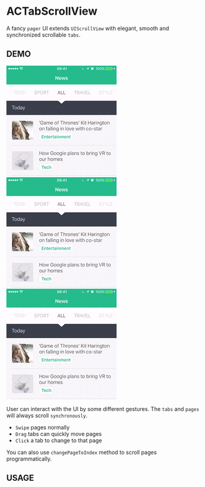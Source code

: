 ACTabScrollView
===============

A fancy `pager` UI extends `UIScrollView` with elegant, smooth and synchronized scrollable `tabs`.

DEMO
----

<img src="./Screenshots/demo-1.gif" width = "288" alt="Demo" />
<img src="./Screenshots/demo-2.gif" width = "288" alt="Demo" />
<img src="./Screenshots/demo-3.gif" width = "288" alt="Demo" />

User can interact with the UI by some different gestures. The `tabs` and `pages` will always scroll `synchronously`.

* `Swipe` pages normally
* `Drag` tabs can quickly move pages
* `Click` a tab to change to that page

You can also use `changePageToIndex` method to scroll pages programmatically.

USAGE
-----
